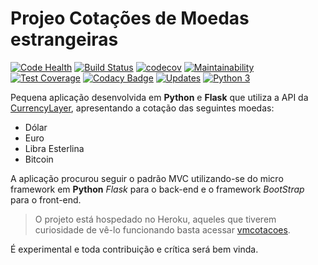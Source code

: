 # Projeo Cotações de Moedas estrangeiras

[![Code Health](https://landscape.io/github/Riverfount/Cotacoes/master/landscape.svg?style=flat)](https://landscape.io/github/Riverfount/Cotacoes/master)
[![Build Status](https://travis-ci.org/Riverfount/Cotacoes.svg?branch=master)](https://travis-ci.org/Riverfount/Cotacoes)
[![codecov](https://codecov.io/gh/Riverfount/Cotacoes/branch/master/graph/badge.svg)](https://codecov.io/gh/Riverfount/Cotacoes)
[![Maintainability](https://api.codeclimate.com/v1/badges/5dc6e994c4813bd8946f/maintainability)](https://codeclimate.com/github/Riverfount/Cotacoes/maintainability)
[![Test Coverage](https://api.codeclimate.com/v1/badges/5dc6e994c4813bd8946f/test_coverage)](https://codeclimate.com/github/Riverfount/Cotacoes/test_coverage)
[![Codacy Badge](https://api.codacy.com/project/badge/Grade/aeabe94b3f00485e89fe06e2a205649c)](https://www.codacy.com/app/Riverfount/Cotacoes?utm_source=github.com&amp;utm_medium=referral&amp;utm_content=Riverfount/Cotacoes&amp;utm_campaign=Badge_Grade)
[![Updates](https://pyup.io/repos/github/Riverfount/Cotacoes/shield.svg)](https://pyup.io/repos/github/Riverfount/Cotacoes/)
[![Python 3](https://pyup.io/repos/github/Riverfount/Cotacoes/python-3-shield.svg)](https://pyup.io/repos/github/Riverfount/Cotacoes/)



Pequena aplicação desenvolvida em **Python** e **Flask** que utiliza a API da [CurrencyLayer](https://currencylayer.com/), apresentando a cotação das
seguintes moedas:

- Dólar
- Euro
- Libra Esterlina
- Bitcoin

A aplicação procurou seguir o padrão MVC utilizando-se do micro framework em 
**Python** _Flask_ para o back-end e o framework _BootStrap_ para o front-end.

>O projeto está hospedado no Heroku, aqueles que tiverem curiosidade de vê-lo
funcionando basta acessar [vmcotacoes](https://vmcotacoes.herokuapp.com/).

É experimental e toda contribuição e crítica será bem vinda.

